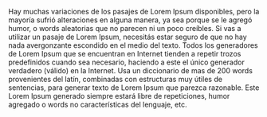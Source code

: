 Hay muchas variaciones de los pasajes de Lorem Ipsum disponibles, pero la mayoría sufrió alteraciones 
en alguna manera, ya sea porque se le agregó humor, o words aleatorias que no parecen ni un poco creíbles.
 Si vas a utilizar un pasaje de Lorem Ipsum, necesitás estar seguro de que no hay nada avergonzante escondido 
 en el medio del texto. Todos los generadores de Lorem Ipsum que se encuentran en Internet tienden a repetir trozos predefinidos cuando sea necesario, haciendo a este el único generador verdadero (válido) en la Internet. 
 Usa un diccionario de mas de 200 words provenientes del latín, combinadas con estructuras muy útiles
  de sentencias, para generar texto de Lorem Ipsum que parezca razonable. Este Lorem Ipsum generado siempre 
  estará libre de repeticiones, humor agregado o words no características del lenguaje, etc.     
